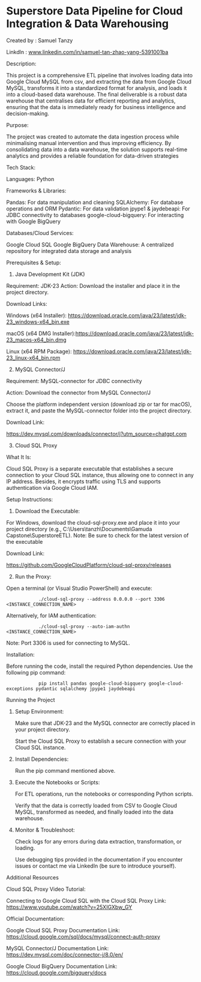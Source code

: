 # Superstore Data Pipeline for Cloud Integration & Data Warehousing

Created by : Samuel Tanzy

Linkdln : www.linkedin.com/in/samuel-tan-zhao-yang-5391001ba

Description:

This project is a comprehensive ETL pipeline that involves loading data into Google Cloud MySQL from csv, and extracting the data from Google Cloud MySQL, transforms it into a standardized format for analysis, and loads it into a cloud-based data warehouse. The final deliverable is a robust data warehouse that centralises data for efficient reporting and analytics, ensuring that the data is immediately ready for business intelligence and decision-making.

Purpose:

The project was created to automate the data ingestion process while minimalising manual intervention and thus improving efficiency. By consolidating data into a data warehouse, the solution supports real-time analytics and provides a reliable foundation for data-driven strategies

Tech Stack:

Languages: Python

Frameworks & Libraries:

Pandas: For data manipulation and cleaning
SQLAlchemy: For database operations and ORM
Pydantic: For data validation
jpype1 & jaydebeapi: For JDBC connectivity to databases
google-cloud-bigquery: For interacting with Google BigQuery

Databases/Cloud Services:

Google Cloud SQL
Google BigQuery
Data Warehouse: A centralized repository for integrated data storage and analysis

Prerequisites & Setup:

1.  Java Development Kit (JDK)

Requirement: JDK-23
Action: Download the installer and place it in the project directory.

Download Links:

Windows (x64 Installer): https://download.oracle.com/java/23/latest/jdk-23_windows-x64_bin.exe

macOS (x64 DMG Installer):https://download.oracle.com/java/23/latest/jdk-23_macos-x64_bin.dmg

Linux (x64 RPM Package): https://download.oracle.com/java/23/latest/jdk-23_linux-x64_bin.rpm

2.  MySQL Connector/J

Requirement: MySQL-connector for JDBC connectivity
   
Action: Download the connector from MySQL Connector/J
   
Choose the platform independent version (download zip or tar for macOS), extract it, and paste the MySQL-connector folder into the project directory.

Download Link:

https://dev.mysql.com/downloads/connector/j?utm_source=chatgpt.com

3.  Cloud SQL Proxy

What It Is:

Cloud SQL Proxy is a separate executable that establishes a secure connection to your Cloud SQL instance, thus allowing one to connect in any IP address. Besides, it          encrypts traffic using TLS and supports authentication via Google Cloud IAM.

Setup Instructions:

1. Download the Executable:

For Windows, download the cloud-sql-proxy.exe and place it into your project directory (e.g., C:\Users\tanzh\Documents\Gamuda Capstone\SuperstoreETL). Note: Be sure to        check for the latest version of the executable

Download Link:

https://github.com/GoogleCloudPlatform/cloud-sql-proxy/releases

2. Run the Proxy:

Open a terminal (or Visual Studio PowerShell) and execute:

                ./cloud-sql-proxy --address 0.0.0.0 --port 3306 <INSTANCE_CONNECTION_NAME>

Alternatively, for IAM authentication:

                ./cloud-sql-proxy --auto-iam-authn <INSTANCE_CONNECTION_NAME>

Note: Port 3306 is used for connecting to MySQL.

Installation:

Before running the code, install the required Python dependencies. Use the following pip command:

                pip install pandas google-cloud-bigquery google-cloud-exceptions pydantic sqlalchemy jpype1 jaydebeapi

Running the Project

1. Setup Environment:

   Make sure that JDK-23 and the MySQL connector are correctly placed in your project directory.

   Start the Cloud SQL Proxy to establish a secure connection with your Cloud SQL instance.

2. Install Dependencies:
   
   Run the pip command mentioned above.

4. Execute the Notebooks or Scripts:

   For ETL operations, run the notebooks or corresponding Python scripts.

   Verify that the data is correctly loaded from CSV to Google Cloud MySQL, transformed as needed, and finally loaded into the data warehouse.

5. Monitor & Troubleshoot:

   Check logs for any errors during data extraction, transformation, or loading.

   Use debugging tips provided in the documentation if you encounter issues or contact me via LinkedIn (be sure to introduce yourself).

Additional Resources

Cloud SQL Proxy Video Tutorial:

 Connecting to Google Cloud SQL with the Cloud SQL Proxy
 Link: https://www.youtube.com/watch?v=25XIGXbw_GY

 Official Documentation:

 Google Cloud SQL Proxy Documentation
 Link: https://cloud.google.com/sql/docs/mysql/connect-auth-proxy

 MySQL Connector/J Documentation
 Link: https://dev.mysql.com/doc/connector-j/8.0/en/

 Google Cloud BigQuery Documentation
 Link: https://cloud.google.com/bigquery/docs
